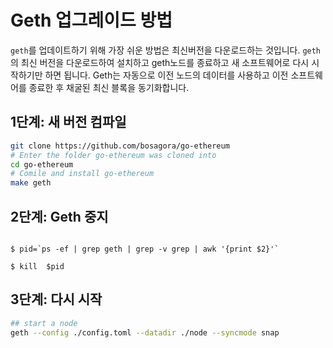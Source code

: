 # **Geth 업그레이드 방법**

`geth`를 업데이트하기 위해 가장 쉬운 방법은 최신버전을 다운로드하는 것입니다. `geth`의 최신 버전을 다운로드하여 설치하고 geth노드를 종료하고 새 소프트웨어로 다시 시작하기만 하면 됩니다. 
Geth는 자동으로 이전 노드의 데이터를 사용하고 이전 소프트웨어를 종료한 후 채굴된 최신 블록을 동기화합니다.

## **1단계: 새 버전 컴파일**

```bash
git clone https://github.com/bosagora/go-ethereum
# Enter the folder go-ethereum was cloned into
cd go-ethereum
# Comile and install go-ethereum
make geth
```


## **2단계: Geth 중지**

```

$ pid=`ps -ef | grep geth | grep -v grep | awk '{print $2}'`

$ kill  $pid

```


## **3단계: 다시 시작**



```bash
## start a node
geth --config ./config.toml --datadir ./node --syncmode snap
```
